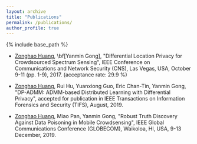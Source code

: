 ```yaml
---
layout: archive
title: "Publications"
permalink: /publications/
author_profile: true
---
```

{% include base_path %}

* [Zonghao Huang](https://zonghaohuang007.github.io/home//publications/), \bf[Yanmin Gong], "Differential Location Privacy for Crowdsourced Spectrum Sensing", IEEE Conference on Communications and Network Security (CNS), Las Vegas, USA, October 9-11 (pp. 1-9), 2017. (acceptance rate: 29.9 %)

* [Zonghao Huang](https://zonghaohuang007.github.io/home//publications/), Rui Hu, Yuanxiong Guo, Eric Chan-Tin, Yanmin Gong, "DP-ADMM: ADMM-based Distributed Learning with Differential Privacy", accepted for publication in IEEE Transactions on Information Forensics and Security (TIFS), August, 2019.

* [Zonghao Huang](https://zonghaohuang007.github.io/home//publications/), Miao Pan, Yanmin Gong, "Robust Truth Discovery Against Data Poisoning in Mobile Crowdsensing", IEEE Global Communications Conference (GLOBECOM), Waikoloa, HI, USA, 9-13 December, 2019. 
